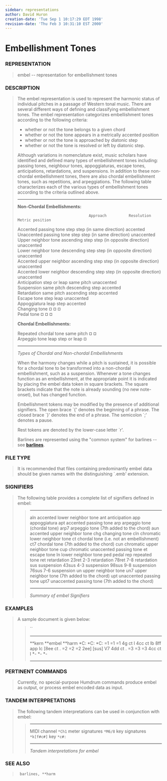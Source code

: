 ```yaml
---
sidebar: representations
author: David Huron
creation-date: 'Tue Sep 1 10:17:29 EDT 1998'
revision-date: 'Thu Feb 3 10:31:10 EST 2000'
---
```



Embellishment Tones
==============================================

### REPRESENTATION

> <span class="rep">embel</span> \-- representation for embellishment tones

### DESCRIPTION

> The <span class="rep">embel</span> representation is used to represent the harmonic
> status of individual pitches in a passage of Western tonal music.
> There are several different ways of defining and classifying
> embellishment tones. The <span class="rep">embel</span> representation categorizes
> embellishment tones according to the following criteria:
>
> -   whether or not the tone belongs to a given chord
> -   whether or not the tone appears in a metrically accented position
> -   whether or not the tone is approached by diatonic step
> -   whether or not the tone is resolved or left by diatonic step.
>
> Although variations in nomenclature exist, music scholars have
> identified and defined many types of embellishment tones including:
> passing tones, neighbour tones, appoggiaturas, escape tones,
> anticipations, retardations, and suspensions. In addition to these
> non-chordal embellishment tones, there are also chordal embellishment
> tones, such as repetitions, and arpeggiations. The following table
> characterizes each of the various types of embellishment tones
> according to the criteria outlined above.
>
>   --------------------------------- ----------------- ------------------------------ ----------------- --
>                                                                                                        
>   **Non-Chordal Embellishments:**                                                                      
>                                                                                                        
>                                     Approach          Resolution                     Metric position   
>                                                                                                        
>   Accented passing tone             step              step (in same direction)       accented          
>   Unaccented passing tone           step              step (in same direction)       unaccented        
>   Upper neighbor tone               ascending step    step (in opposite direction)   unaccented        
>   Lower neighbor tone               descending step   step (in opposite direction)   unaccented        
>   Accented upper neighbor           ascending step    step (in opposite direction)   unaccented        
>   Accented lower neighbor           descending step   step (in opposite direction)   unaccented        
>   Anticipation                      step or leap      same pitch                     unaccented        
>   Suspension                        same pitch        descending step                accented          
>   Retardation                       same pitch        ascending step                 accented          
>   Escape tone                       step              leap                           unaccented        
>   Appoggiatura                      leap              step                           accented          
>   Changing tone                     ¤                 ¤                              ¤                 
>   Pedal tone                        ¤                 ¤                              ¤                 
>                                                                                                        
>   **Chordal Embellishments:**                                                                          
>                                                                                                        
>   Repeated chordal tone             same pitch        ¤                              ¤                 
>   Arpeggio tone                     leap              step or leap                   ¤                 
>                                                                                                        
>   --------------------------------- ----------------- ------------------------------ ----------------- --
>
> *Types of Chordal and Non-chordal Embellishments*
>
> When the harmony changes while a pitch is sustained, it is possible
> for a chordal tone to be transformed into a non-chordal embellishment,
> such as a suspension. Whenever a tone changes function as an
> embellishment, at the appropriate point it is indicated by placing the
> <span class="rep">embel</span> data token in square brackets. The square brackets
> indicate that the note is already sounding (no new note-onset), but
> has changed function.
>
> Embellishment tokens may be modified by the presence of additional
> signifiers. The open brace \`{\' denotes the beginning of a phrase.
> The closed brace \`}\' denotes the end of a phrase. The semicolon
> \`;\' denotes a pause.
>
> Rest tokens are denoted by the lower-case letter \`r\'.
>
> Barlines are represented using the \"common system\" for barlines \--
> see [**barlines**](barlines.rep.html).

### FILE TYPE

> It is recommended that files containing predominantly <span class="rep">embel</span> data
> should be given names with the distinguishing \`.emb\' extension.

### SIGNIFIERS

> The following table provides a complete list of signifiers defined in
> <span class="rep">embel</span>:
>
> >   ------- --------------------------------------------------
> >   aln     accented lower neighbor tone
> >   ant     anticipation
> >   app     appoggiatura
> >   apt     accented passing tone
> >   arp     arpeggio tone (chordal tone)
> >   arp7    arpeggio tone (7th added to the chord)
> >   aun     accented upper neighbor tone
> >   chg     changing tone
> >   cln     chromatic lower neighbor tone
> >   ct      chordal tone (i.e. not an embellishment)
> >   ct7     chordal tone (7th added to the chord)
> >   cun     chromatic upper neighbor tone
> >   cup     chromatic unaccented passing tone
> >   et      escape tone
> >   ln      lower neighbor tone
> >   ped     pedal
> >   rep     repeated tone
> >   ret     retardation
> >   23ret   2-3 retardation
> >   78ret   7-8 retardation
> >   sus     suspension
> >   43sus   4-3 suspension
> >   98sus   9-8 suspension
> >   76sus   7-6 suspension
> >   un      upper neighbor tone
> >   un7     upper neighbor tone (7th added to the chord)
> >   upt     unaccented passing tone
> >   upt7    unaccented passing tone (7th added to the chord)
> >   ------- --------------------------------------------------
> >
> > *Summary of <span class="rep">embel</span> Signifiers*

### EXAMPLES

> A sample document is given below:
>
> > ``
> >
> >   ---------- ----------- ----------
> >   \*\*kern   \*\*embel   \*\*harm
> >   \*C:       \*C:        \*C:
> >   =1         =1          =1
> >   4g         ct          I
> >   4cc        ct          Ib
> >   8ff        app         Ic
> >   \[8ee      ct          .
> >   =2         =2          =2
> >   2ee\]      \[sus\]     V7
> >   4dd        ct          .
> >   =3         =3          =3
> >   4cc        ct          I
> >   \*-        \*-         \*-
> >   ---------- ----------- ----------
> >
### PERTINENT COMMANDS

> Currently, no special-purpose Humdrum commands produce <span class="rep">embel</span>
> as output, or process <span class="rep">embel</span> encoded data as input.

### TANDEM INTERPRETATIONS

> The following tandem interpretations can be used in conjunction with
> <span class="rep">embel</span>:
>
> >   ------------------ ------------
> >   MIDI channel       `*Ch1`
> >   meter signatures   `*M6/8`
> >   key signatures     `*k[f#c#]`
> >   key                `*c#:`
> >   ------------------ ------------
> >
> > *Tandem interpretations for <span class="rep">embel</span>*

### SEE ALSO

> ` barlines, **harm`

